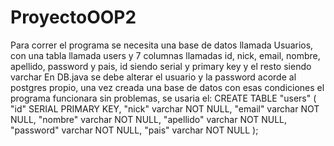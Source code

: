 # ProyectoOOP2
Para correr el programa se necesita una base de datos llamada Usuarios, con una tabla llamada users y 7 columnas llamadas id, nick, email, nombre, apellido, password y pais, id siendo serial y primary key y el resto siendo varchar
En DB.java se debe alterar el usuario y la password acorde al postgres propio, una vez creada una base de datos con esas condiciones el programa funcionara sin problemas, se usaria el:
CREATE TABLE "users" (
  "id" SERIAL PRIMARY KEY,
  "nick" varchar NOT NULL,
  "email" varchar NOT NULL,
  "nombre" varchar NOT NULL,
  "apellido" varchar NOT NULL,
  "password" varchar NOT NULL,
  "pais" varchar NOT NULL
);
